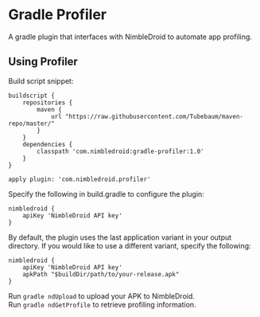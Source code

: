 # Gradle Profiler

A gradle plugin that interfaces with NimbleDroid to automate app profiling.

## Using Profiler

Build script snippet:

    buildscript {
        repositories {
            maven {
                url "https://raw.githubusercontent.com/Tubebaum/maven-repo/master/"
            }
        }
        dependencies {
            classpath 'com.nimbledroid:gradle-profiler:1.0'
        }
    }

    apply plugin: 'com.nimbledroid.profiler'

Specify the following in build.gradle to configure the plugin:

    nimbledroid {
        apiKey 'NimbleDroid API key'
    }

By default, the plugin uses the last application variant in your output
directory. If you would like to use a different variant, specify the following:

    nimbledroid {
        apiKey 'NimbleDroid API key'
        apkPath "$buildDir/path/to/your-release.apk"
    }

Run `gradle ndUpload` to upload your APK to NimbleDroid.  
Run `gradle ndGetProfile` to retrieve profiling information.
